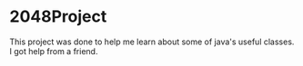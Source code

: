 2048Project
===========

This project was done to help me learn about some of java's useful classes. I got help from a friend.

